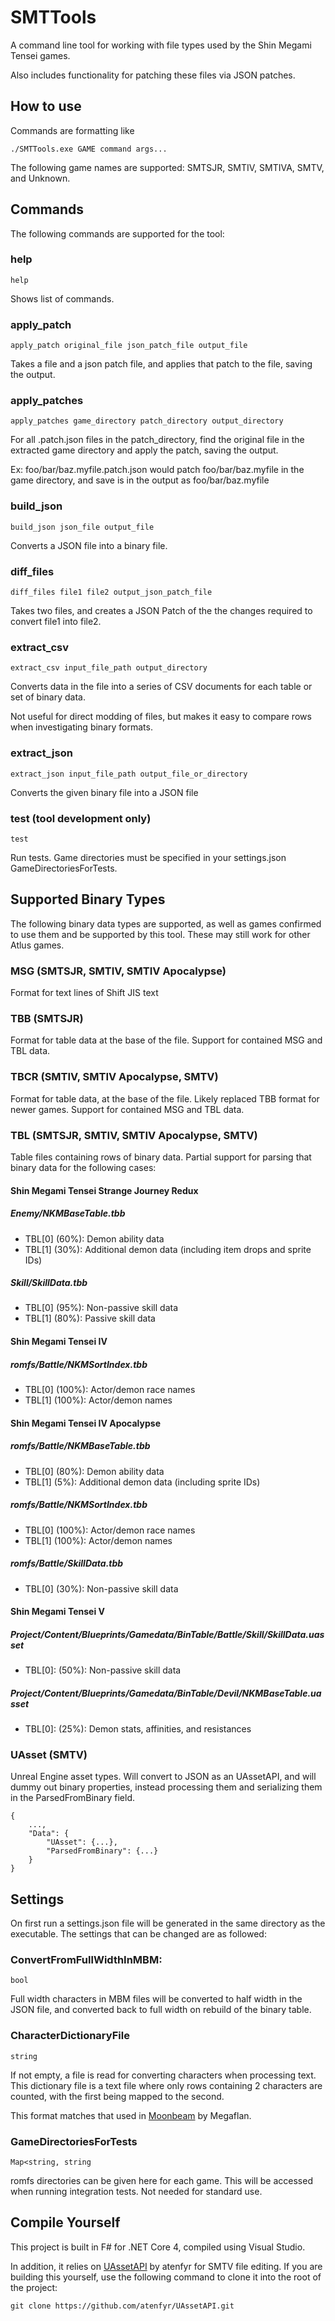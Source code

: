 ﻿# SMTTools

A command line tool for working with file types used by the Shin Megami Tensei games.

Also includes functionality for patching these files via JSON patches.

## How to use

Commands are formatting like
```
./SMTTools.exe GAME command args...
```
The following game names are supported: SMTSJR, SMTIV, SMTIVA, SMTV, and Unknown.

## Commands

The following commands are supported for the tool:

### help
```help```

Shows list of commands.

### apply_patch
```apply_patch original_file json_patch_file output_file```

Takes a file and a json patch file, and applies that patch to the file, saving the output.

### apply_patches
```apply_patches game_directory patch_directory output_directory```

For all .patch.json files in the patch_directory, find the original file in the extracted game directory and apply the patch, saving the output.

Ex: foo/bar/baz.myfile.patch.json would patch foo/bar/baz.myfile in the game directory, and save is in the output as foo/bar/baz.myfile

### build_json
```build_json json_file output_file```

Converts a JSON file into a binary file.

### diff_files
```diff_files file1 file2 output_json_patch_file```

Takes two files, and creates a JSON Patch of the the changes required to convert file1 into file2.

### extract_csv
```extract_csv input_file_path output_directory```

Converts data in the file into a series of CSV documents for each table or set of binary data.

Not useful for direct modding of files, but makes it easy to compare rows when investigating binary formats.

### extract_json
```extract_json input_file_path output_file_or_directory```

Converts the given binary file into a JSON file

### test (tool development only)
```test```

Run tests. Game directories must be specified in your settings.json GameDirectoriesForTests.

## Supported Binary Types

The following binary data types are supported, as well as games confirmed to use them and be supported by this tool. These may still work for other Atlus games.

### MSG (SMTSJR, SMTIV, SMTIV Apocalypse)

Format for text lines of Shift JIS text

### TBB (SMTSJR)

Format for table data at the base of the file. Support for contained MSG and TBL data.

### TBCR (SMTIV, SMTIV Apocalypse, SMTV)

Format for table data, at the base of the file. Likely replaced TBB format for newer games. Support for contained MSG and TBL data.

### TBL (SMTSJR, SMTIV, SMTIV Apocalypse, SMTV)

Table files containing rows of binary data. Partial support for parsing that binary data for the following cases:

#### Shin Megami Tensei Strange Journey Redux

##### Enemy/NKMBaseTable.tbb
- TBL[0] (60%):  Demon ability data
- TBL[1] (30%):  Additional demon data (including item drops and sprite IDs)

##### Skill/SkillData.tbb
- TBL[0] (95%):  Non-passive skill data
- TBL[1] (80%):  Passive skill data

#### Shin Megami Tensei IV

##### romfs/Battle/NKMSortIndex.tbb
- TBL[0] (100%): Actor/demon race names
- TBL[1] (100%): Actor/demon names

#### Shin Megami Tensei IV Apocalypse

##### romfs/Battle/NKMBaseTable.tbb
- TBL[0] (80%): Demon ability data
- TBL[1] (5%):  Additional demon data (including sprite IDs)

##### romfs/Battle/NKMSortIndex.tbb
- TBL[0] (100%): Actor/demon race names
- TBL[1] (100%): Actor/demon names

##### romfs/Battle/SkillData.tbb
- TBL[0] (30%):  Non-passive skill data

#### Shin Megami Tensei V

##### Project/Content/Blueprints/Gamedata/BinTable/Battle/Skill/SkillData.uasset
- TBL[0]: (50%): Non-passive skill data

##### Project/Content/Blueprints/Gamedata/BinTable/Devil/NKMBaseTable.uasset
- TBL[0]: (25%): Demon stats, affinities, and resistances

### UAsset (SMTV)

Unreal Engine asset types. Will convert to JSON as an UAssetAPI, and will dummy out binary properties, instead processing them and serializing them in the ParsedFromBinary field.
```̀̀̀̀̀
{
	...,
	"Data": {
		"UAsset": {...},
		"ParsedFromBinary": {...}
	}
}
```

## Settings

On first run a settings.json file will be generated in the same directory as the executable. The settings that can be changed are as followed:

### ConvertFromFullWidthInMBM:
```bool```

Full width characters in MBM files will be converted to half width in the JSON file, and converted back to full width on rebuild of the binary table.

### CharacterDictionaryFile
```string```

If not empty, a file is read for converting characters when processing text. This dictionary file is a text file where only rows containing 2 characters are counted, with the first being mapped to the second.

This format matches that used in [Moonbeam](https://github.com/Megaflan/Moonbeam) by Megaflan.

### GameDirectoriesForTests
```Map<string, string```

romfs directories can be given here for each game. This will be accessed when running integration tests. Not needed for standard use.

## Compile Yourself

This project is built in F# for .NET Core 4, compiled using Visual Studio.

In addition, it relies on [UAssetAPI](https://github.com/atenfyr/UAssetAPI) by atenfyr for SMTV file editing. If you are building this yourself, use the following command to clone it into the root of the project:
```
git clone https://github.com/atenfyr/UAssetAPI.git
```
